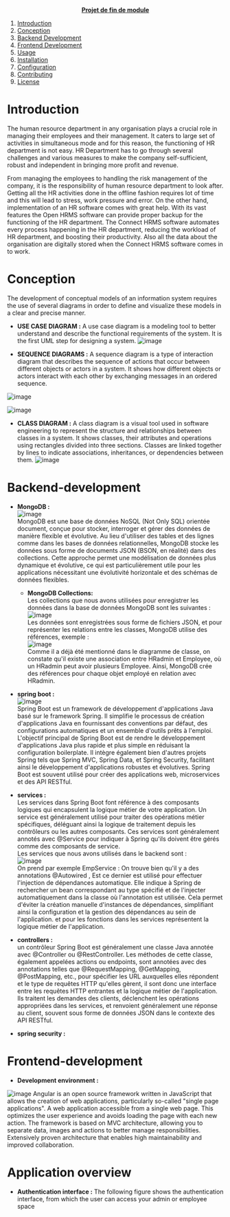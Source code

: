 <u><p align="center"><strong>Projet de fin de module</strong></p></u>
 

1. [Introduction](#introduction)
2. [Conception](#conception)
3. [Backend Development](#backend-development)
4. [Frontend Development](#frontend-development)
5. [Usage](#usage)
6. [Installation](#installation)
7. [Configuration](#configuration)
8. [Contributing](#contributing)
9. [License](#license)

# Introduction
The human resource department in any organisation plays a crucial role in managing their employees and their management. It caters to large set of activities in simultaneous mode and for this reason, the functioning of HR department is not easy. HR Department has to go through several challenges and various measures to make the company self-sufficient, robust and independent in bringing more profit and revenue.

From managing the employees to handling the risk management of the company, it is the responsibility of human resource department to look after. Getting all the HR activities done in the offline fashion requires lot of time and this will lead to stress, work pressure and error. On the other hand, implementation of an HR software comes with great help. With its vast features the Open HRMS software can provide proper backup for the functioning of the HR department. The Connect HRMS software automates every process happening in the HR department, reducing the workload of HR department, and boosting their productivity. Also all the data about the organisation are digitally stored when the Connect HRMS software comes in to work.

# Conception
The development of conceptual models of an information system requires the use of several diagrams in order to define and visualize these models in a clear and precise manner.

- __USE CASE DIAGRAM :__
A use case diagram is a modeling tool to better understand and describe the functional requirements of the system. It is the first UML step for designing a system.
![image](https://github.com/FatimaZohraHy/RH-web-app/assets/128602766/175cfa4f-14a3-4c54-a0aa-65bf7a68b508)


- __SEQUENCE DIAGRAMS :__
A sequence diagram is a type of interaction diagram that describes the sequence of actions that occur between different objects or actors in a system. It shows how different objects or actors interact with each other by exchanging messages in an ordered sequence.

![image](https://github.com/FatimaZohraHy/RH-web-app/assets/128602766/25d9314c-5fa9-4c23-be11-bdea9b2c2774)



![image](https://github.com/FatimaZohraHy/RH-web-app/assets/128602766/90a3c532-16f9-430d-8191-7a859b84589e)

- __CLASS DIAGRAM :__
A class diagram is a visual tool used in software engineering to represent the structure and relationships between classes in a system. It shows classes, their attributes and operations using rectangles divided into three sections. Classes are linked together by lines to indicate associations, inheritances, or dependencies between them.
![image](https://github.com/FatimaZohraHy/RH-web-app/assets/128602766/b5a2bc40-e740-48e2-b627-7e0657ab1f6a)
# Backend-development
- __MongoDB :__<br>
  ![image](https://github.com/FatimaZohraHy/RH-web-app/assets/128602766/3cf82906-6a33-4c9c-9838-77752edba38b) <br>
MongoDB est une base de données NoSQL (Not Only SQL) orientée document, conçue pour stocker, interroger et gérer des données de manière flexible et évolutive. Au lieu d'utiliser des tables et des lignes comme dans les bases de données relationnelles, MongoDB stocke les données sous forme de documents JSON (BSON, en réalité) dans des collections. Cette approche permet une modélisation de données plus dynamique et évolutive, ce qui est particulièrement utile pour les applications nécessitant une évolutivité horizontale et des schémas de données flexibles.<br>
  - __MongoDB Collections:__<br>
    Les collections que nous avons utilisées pour enregistrer les données dans la base de données MongoDB sont les suivantes :<br>
    ![image](https://github.com/FatimaZohraHy/RH-web-app/assets/128602766/6ba80dff-54e2-4b3a-960a-2841d4afbb15)<br>
Les données sont enregistrées sous forme de fichiers JSON, et pour représenter les relations entre les classes, MongoDB utilise des références, exemple :<br>
![image](https://github.com/FatimaZohraHy/RH-web-app/assets/128602766/d31cbdc9-bf13-457c-8986-a35fa2e3e803)<br>
Comme il a déjà été mentionné dans le diagramme de classe, on constate qu'il existe une association entre HRadmin et Employee, où un HRadmin peut avoir plusieurs Employee. Ainsi, MongoDB crée des références pour chaque objet employé en relation avec HRadmin.<br>

- __spring boot :__<br>
![image](https://github.com/FatimaZohraHy/RH-web-app/assets/128602766/9c4cc74c-5c67-4fca-b2eb-780004b374e6)<br>
Spring Boot est un framework de développement d'applications Java basé sur le framework Spring. Il simplifie le processus de création d'applications Java en fournissant des conventions par défaut, des configurations automatiques et un ensemble d'outils prêts à l'emploi. L'objectif principal de Spring Boot est de rendre le développement d'applications Java plus rapide et plus simple en réduisant la configuration boilerplate. Il intègre également bien d'autres projets Spring tels que Spring MVC, Spring Data, et Spring Security, facilitant ainsi le développement d'applications robustes et évolutives. Spring Boot est souvent utilisé pour créer des applications web, microservices et des API RESTful.
- __services :__<br>
Les services dans Spring Boot font référence à des composants logiques qui encapsulent la logique métier de votre application. Un service est généralement utilisé pour traiter des opérations métier spécifiques, déléguant ainsi la logique de traitement depuis les contrôleurs ou les autres composants. Ces services sont généralement annotés avec @Service pour indiquer à Spring qu'ils doivent être gérés comme des composants de service.<br>
Les services que nous avons utilisés dans le backend sont :<br>
![image](https://github.com/FatimaZohraHy/RH-web-app/assets/128602766/03868505-769b-4cc4-89d8-360ddba45c1d)<br>
On prend par exemple EmpService :
On trouve bien qu'il y a des annotations @Autowired , Est ce dernier est utilisé pour effectuer l'injection de dépendances automatique. Elle indique à Spring de rechercher un bean correspondant au type spécifié et de l'injecter automatiquement dans la classe où l'annotation est utilisée. Cela permet d'éviter la création manuelle d'instances de dépendances, simplifiant ainsi la configuration et la gestion des dépendances au sein de l'application.
et pour les fonctions dans les services représentent la logique métier de l'application.<br>

- __controllers :__<br>
un contrôleur Spring Boot est généralement une classe Java annotée avec @Controller ou @RestController. Les méthodes de cette classe, également appelées actions ou endpoints, sont annotées avec des annotations telles que @RequestMapping, @GetMapping, @PostMapping, etc., pour spécifier les URL auxquelles elles répondent et le type de requêtes HTTP qu'elles gèrent, il sont donc une interface entre les requêtes HTTP entrantes et la logique métier de l'application. Ils traitent les demandes des clients, déclenchent les opérations appropriées dans les services, et renvoient généralement une réponse au client, souvent sous forme de données JSON dans le contexte des API RESTful.

- __spring security :__<br>



# Frontend-development
- __Development environment :__
 
![image](https://github.com/FatimaZohraHy/RH-web-app/assets/118858857/c6ca085e-2a87-4bc8-b8bf-9c9991bb9075)
Angular is an open source framework written in JavaScript that allows the creation of web applications, particularly so-called "single page applications". A web application accessible from a single web page. This optimizes the user experience and avoids loading the page with each new action. The framework is based on MVC architecture, allowing you to separate data, images and actions to better manage responsibilities. Extensively proven architecture that enables high maintainability and improved collaboration.
# Application overview
- __Authentication interface :__
The following figure shows the authentication interface, from which the user can
access your admin or employee space

